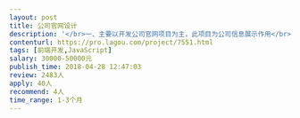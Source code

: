 ```yaml
---                
layout: post       
title: 公司官网设计           
description: '</br>一、主要以开发公司官网项目为主，此项目为公司信息展示作用</br></br>二、主要功能点：</br>注册、登录、会员绑定、服务呼叫、消息通知与推送、员工活动</br></br>三、人员要求：</br>具备相当的技术能力，能够及时响应相关需求；紧急的BUG必须当日修复，一般性的BUG和UI问题1-3日内修复，对于产品提出的UI调整，能够在规定时间内完成；</br>'     
contenturl: https://pro.lagou.com/project/7551.html      
tags: [前端开发,JavaScript]            
salary: 30000-50000元          
publish_time: 2018-04-28 12:47:03         
review: 2483人                   
apply: 40人                   
recommend: 4人                   
time_range: 1-3个月              
---                 
```

